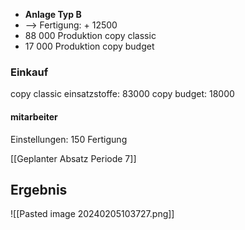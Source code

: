- **Anlage Typ B**
- --> Fertigung: + 12500
- 88 000 Produktion copy classic
- 17 000 Produktion copy budget

### Einkauf
copy classic einsatzstoffe: 83000
copy budget: 18000

#### mitarbeiter
Einstellungen: 150 Fertigung

[[Geplanter Absatz Periode 7]]

## Ergebnis
![[Pasted image 20240205103727.png]]